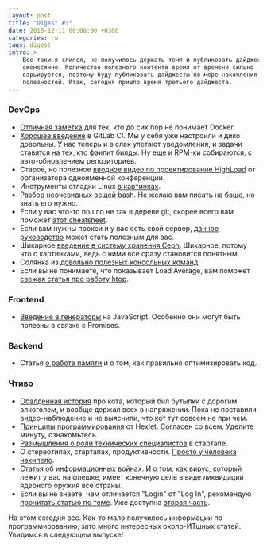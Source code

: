 ```yaml
---
layout: post
title: "Digest #3"
date: 2016-12-11 00:00:00 +0300
categories: ru
tags: digest
intro: >
    Все-таки я слился, не получилось держать темп и публиковать дайджесты
    ежемесячно. Количество полезного контента время от времени сильно
    варьируется, поэтому буду публиковать дайджесты по мере накопления
    полезностей. Итак, сегодня пришло время третьего дайджеста.
---
```


### DevOps

* [Отличная заметка](https://habrahabr.ru/post/267441/) для тех, кто до сих пор не понимает Docker.
* [Хорошее введение](https://habrahabr.ru/company/softmart/blog/309380/) в GitLab CI. Мы у себя уже настроили и дико довольны. У нас теперь и в слак улетают уведомления, и задачи ставятся на тех, кто фэилит билды. Ну еще и RPM-ки собираются, c авто-обновлением репозиториев.
* Старое, но полезное [вводное видео по проектирование HighLoad](https://www.youtube.com/watch?v=CNVOWgLTmr0) от организатора одноименной конференции.
* Инструменты отладки Linux [в картинках](https://habrahabr.ru/company/first/blog/310164/).
* [Разбор неочевидных вещей bash](https://habrahabr.ru/company/mailru/blog/311762/). Не желаю вам писать на баше, но знать его нужно.
* Если у вас что-то пошло не так в дереве git, скорее всего вам поможет [этот cheatsheet](http://ohshitgit.com).
* Если вам нужны прокси и у вас есть свой сервер, [данное руководство](https://habrahabr.ru/company/etagi/blog/315002/) может стать полезным для вас.
* Шикарное [введение в систему хранения Ceph](https://habrahabr.ru/post/313644/). Шикарное, потому что с картинками, ведь с ними все сразу становится понятным.
* Солянка из [довольно полезных консольных команд](https://habrahabr.ru/post/198482/).
* Если вы не понимаете, что показывает Load Average, вам поможет [свежая статья про работу htop](https://habrahabr.ru/post/316806/).

### Frontend

* [Введение в генераторы](http://frontender.info/es6-in-depth-generators/) на JavaScript. Особенно они могут быть полезны в связке с Promises.

### Backend

* Статья [о работе памяти](https://habrahabr.ru/post/312078/) и о том, как правильно оптимизировать код.

### Чтиво

* [Обалденная история](https://habrahabr.ru/company/croc/blog/308300/) про кота, который бил бутылки с дорогим алкоголем, и вообще держал всех в напряжении. Пока не поставили видео-наблюдение и не выяснили, что кот тут совсем не при чем.
* [Принципы программирования](https://ru.hexlet.io/promo_pages/principles) от Hexlet. Согласен со всем. Уделите минуту, ознакомьтесь.
* [Размышления о роли технических специалистов](https://dev.by/lenta/main/tehnicheskiy-soosnovatel-startapa-stoit-ne-bolshe-10-15-proekta) в стартапе.
* О стереотипах, стартапах, продуктивности. [Просто у человека накипело](https://medium.com/startup-grind/fuck-you-startup-world-ab6cc72fad0e#.wmg8mgbpu).
* Статья об [информационных войнах](https://geektimes.ru/post/282802/). И о том, как вирус, который лежит у вас на флешке, имеет конечную цель в виде ликвидации ядерного оружия все страны.
* Если вы не знаете, чем отличается "Login" от "Log In", рекомендую [прочитать статью по теме](https://habrahabr.ru/post/313774/). Уже доступна [вторая часть](https://habrahabr.ru/post/315166/).

На этом сегодня все. Как-то мало получилось информации по программированию, зато много интересных около-ИТшных статей. Увидимся в следующем выпуске!
